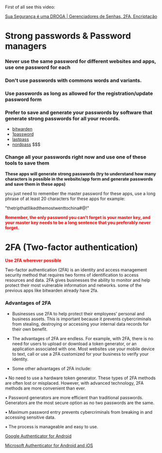 First of all see this video:

[Sua Segurança é uma DROGA | Gerenciadores de Senhas, 2FA, Encriptação ](https://www.youtube.com/watch?v=s7ldn31OEFc)

# Strong passwords & Password managers

### Never use the same password for different websites and apps, use one password for each
### Don't use passwords with commons words and variants.
### Use passwords as long as allowed for the registration/update password form
### Prefer to save and generate your passwords by software that generate strong passwords for all your records.


* [bitwarden](https://bitwarden.com/)
* [1password](https://1password.com/pt)
* [lastpass](https://www.lastpass.com/pt)
* [nordpass](https://nordpass.com/) $$$


### Change all your passwords right now and use one of these tools to save them

<b>These apps will generate strong passwords (try to understand how many characters is possible in the website/app form and generate passwords and save them in these apps)</b>

you just need to remember the master password for these apps, use a long phrase of at least 20 characters for these apps
for example:

"thetripthatIlikedthemostwenttochina#@!"

<b style="color:red;">Remember, the only password you can't forget is your master key, and your master key needs to be a long sentence that you preferably never forget.</b>


# 2FA (Two-factor authentication)

<b style="color:red">Use 2FA wherever possible</b>

Two-factor authentication (2FA) is an identity and access management security method that requires two forms of identification to access resources and data. 2FA gives businesses the ability to monitor and help protect their most vulnerable information and networks. some of the previous apps like bitwarden already have 2fa.

### Advantages of 2FA

- Businesses use 2FA to help protect their employees' personal and business assets. This is important because it prevents cybercriminals from stealing, destroying or accessing your internal data records for their own benefit.
 

- The advantages of 2FA are endless. For example, with 2FA, there is no need for users to upload or download a token generator, or an application associated with one. Most websites use your mobile device to text, call or use a 2FA customized for your business to verify your identity.
 

- Some other advantages of 2FA include:

• No need to use a hardware token generator. These types of 2FA methods are often lost or misplaced. However, with advanced technology, 2FA methods are more convenient than ever.

• Password generators are more efficient than traditional passwords. Generators are the most secure option as no two passwords are the same.

• Maximum password entry prevents cybercriminals from breaking in and accessing sensitive data.

• The process is manageable and easy to use.

[Google Authenticator for Android](https://play.google.com/store/apps/details?id=com.google.android.apps.authenticator2&pli=1)

[Microsoft Authenticator for Android and iOS](https://support.microsoft.com/pt-br/account-billing/baixar-e-instalar-o-microsoft-authenticator-aplicativo-351498fc-850a-45da-b7b6-27e523b8702a)



